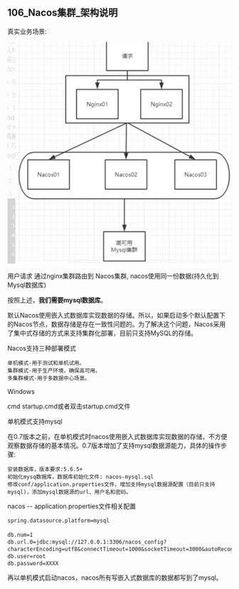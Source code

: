 ## 106_Nacos集群_架构说明



真实业务场景: 

![image-20220103231001983](./images/20220103231002.png)



用户请求 通过nginx集群路由到 Nacos集群,  nacos使用同一份数据(持久化到Mysql数据库) 





按照上述，**我们需要mysql数据库**。



默认Nacos使用嵌入式数据库实现数据的存储。所以，如果启动多个默认配置下的Nacos节点，数据存储是存在一致性问题的。为了解决这个问题，Nacos采用了集中式存储的方式来支持集群化部署，目前只支持MySQL的存储。

Nacos支持三种部署模式

    单机模式-用于测试和单机试用。
    集群模式-用于生产环境，确保高可用。
    多集群模式-用于多数据中心场景。

Windows

cmd startup.cmd或者双击startup.cmd文件

单机模式支持mysql

在0.7版本之前，在单机模式时nacos使用嵌入式数据库实现数据的存储，不方便观察数据存储的基本情况。0.7版本增加了支持mysql数据源能力，具体的操作步骤:

    安装数据库，版本要求:5.6.5+
    初始化mysq数据库，数据库初始化文件: nacos-mysql.sql
    修改conf/application.properties文件，增加支持mysql数据源配置（目前只支持mysql)，添加mysql数据源的url、用户名和密码。
nacos  -- application.properties文件相关配置

```
spring.datasource.platform=mysql

db.num=1
db.url.0=jdbc:mysql://127.0.0.1:3306/nacos_config?characterEncoding=utf8&connectTimeout=1000&socketTimeout=3000&autoReconnect=true
db.user=root
db.password=XXXX

```

再以单机模式启动nacos，nacos所有写嵌入式数据库的数据都写到了mysql。

